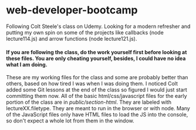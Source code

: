 # web-developer-bootcamp
Following Colt Steele's class on Udemy. Looking for a modern refresher and putting my own spin on some of the projects like callbacks (node lecture114.js) and arrow functions (node lecture121.js).

#### If you are following the class, do the work yourself first before looking at these files. You are only cheating yourself, besides, I could have no idea what I am doing.

These are my working files for the class and some are probably better than others, based on how tired I was when I was doing them. I noticed Colt added some Git lessons at the end of the class so figured I would just start committing them now. All of the basic html/css/javascript files for the early portion of the class are in _public/section-html_. They are labeled with lectureXX.filetype. They are meant to run in the browser or with node. Many of the JavaScript files only have HTML files to load the JS into the console, so don't expect a whole lot from them in the window.